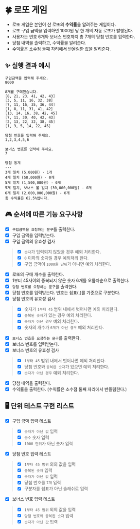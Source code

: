 # 🍀 로또 게임
- 로또 게임은 본인이 산 로또의 **수익률**을 알려주는 게임이다.
- 로또 구입 금액을 입력하면 1000원 당 한 개의 자동 로또가 발행된다.
- 사용자는 번호 6개와 보너스 번호까지 총 7개의 당첨 번호를 입력한다.
- 당첨 내역을 출력하고, 수익률을 알려준다.
- 수익률은 소수점 둘째 자리에서 반올림한 값을 알려준다.

## ✨ 실행 결과 예시
```
구입금액을 입력해 주세요.
8000

8개를 구매했습니다.
[8, 21, 23, 41, 42, 43]
[3, 5, 11, 16, 32, 38]
[7, 11, 16, 35, 36, 44]
[1, 8, 11, 31, 41, 42]
[13, 14, 16, 38, 42, 45]
[7, 11, 30, 40, 42, 43]
[2, 13, 22, 32, 38, 45]
[1, 3, 5, 14, 22, 45]

당첨 번호를 입력해 주세요.
1,2,3,4,5,6

보너스 번호를 입력해 주세요.
7

당첨 통계
---
3개 일치 (5,000원) - 1개
4개 일치 (50,000원) - 0개
5개 일치 (1,500,000원) - 0개
5개 일치, 보너스 볼 일치 (30,000,000원) - 0개
6개 일치 (2,000,000,000원) - 0개
총 수익률은 62.5%입니다.
```

## 🎮 순서에 따른 기능 요구사항
- [x] `구입금액을 요청하는 문구`를 출력한다.
- [x] 구입 금액을 입력받는다.
- [x] 구입 금액의 유효성 검사
> - [x] `숫자`가 입력되지 않았을 경우 예외 처리한다.
> - [x] `0` 이하의 숫자일 경우 예외처리 한다.
> - [x] 구입 금액이 `1000원 단위`가 아니면 예외 처리한다.
- [x] 로또의 구매 개수를 출력한다.
- [x] 1부터 45사이의 중복되지 않은 숫자 6개를 오름차순으로 출력한다.
- [x] `당첨 번호를 요청하는 문구`를 출력한다.
- [x] 당첨 번호를 입력받는다. 번호는 쉼표(,)를 기준으로 구분한다.
- [x] 당첨 번호의 유효성 검사
> - [x] 숫자가 `1부터 45` 범위 내에서 벗어나면 예외 처리한다.
> - [x] `중복된 숫자`가 있는 경우 예외 처리한다.
> - [x] `숫자가 아닌 경우` 예외 처리한다.
> - [x] 숫자의 개수가 `6개가 아닌 경우` 예외 처리한다.
- [x] `보너스 번호를 요청하는 문구`를 출력한다.
- [x] 보너스 번호를 입력받는다.
- [x] 보너스 번호의 유효성 검사
> - [x] `1부터 45` 범위 내에서 벗어나면 예외 처리한다.
> - [x] 당첨 번호와 `중복된 숫자`가 있으면 예외 처리한다.
> - [x] `숫자가 아닌 경우` 예외 처리한다.
- [x] 당첨 내역을 출력한다.
- [x] 수익률을 출력한다. (수익률은 소수점 둘째 자리에서 반올림한다.)

## 🖥️ 단위 테스트 구현 리스트
- [x] 구입 금액 입력 테스트
> - [x] `숫자가 아닌 값` 입력
> - [x] `음수` 숫자 입력
> - [x] `1000 단위`가 아닌 숫자 입력

- [x] 당첨 번호 입력 테스트
> - [x] `1부터 45 범위` 외의 값을 입력
> - [x] `중복된 숫자` 입력
> - [x] `숫자가 아닌 값` 입력
> - [x] 당첨 번호를 `7개` 입력
> - [x] 구분자를 쉼표가 아닌 슬래쉬로 입력

- [x] 보너스 번호 입력 테스트
> - [x] `1부터 45 범위` 외의 값을 입력
> - [x] `당첨 번호와 중복된 숫자` 입력
> - [x] `숫자가 아닌 값` 입력